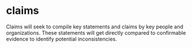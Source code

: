 # claims
Claims will seek to compile key statements and claims by key people and organizations. These statements will get directly compared to confirmable evidence to identify potential inconsistencies.
